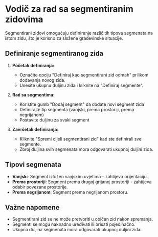 # Vodič za rad sa segmentiranim zidovima

Segmentirani zidovi omogućuju definiranje različitih tipova segmenata na istom zidu, što je korisno za složene
građevinske situacije.

## Definiranje segmentiranog zida

1. **Početak definiranja:**
   - Označite opciju "Definiraj kao segmentirani zid odmah" prilikom dodavanja novog zida.
   - Unesite ukupnu duljinu zida i kliknite na "Definiraj segmente".

2. **Rad sa segmentima:**
   - Koristite gumb "Dodaj segment" da dodate novi segment zida
   - Definirajte tip segmenta (vanjski, prema prostoriji, prema negrijanom)
   - Postavite duljinu za svaki segment

3. **Završetak definiranja:**
   - Kliknite "Spremi cijeli segmentirani zid" kad ste definirali sve segmente.
   - Zbroj duljina svih segmenata mora odgovarati ukupnoj duljini zida.

## Tipovi segmenata

- **Vanjski**: Segment izložen vanjskim uvjetima - zahtijeva orijentaciju.
- **Prema prostoriji**: Segment prema drugoj grijanoj prostoriji - zahtijeva odabir povezane prostorije.
- **Prema negrijanom**: Segment prema negrijanom prostoru.

## Važne napomene

- Segmentirani zid se ne može pretvoriti u običan zid nakon spremanja.
- Segmenti se mogu naknadno uređivati ili brisati pojedinačno.
- Ukupna duljina segmenata mora odgovarati ukupnoj duljini zida.
